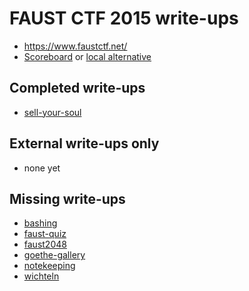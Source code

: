 # FAUST CTF 2015 write-ups

* <https://www.faustctf.net/>
* [Scoreboard](https://www.faustctf.net/competition/scoreboard/) or [local alternative](TODOLOCAL)

## Completed write-ups

* [sell-your-soul](sell-your-soul)

## External write-ups only

* none yet

## Missing write-ups

* [bashing](bashing)
* [faust-quiz](faust-quiz)
* [faust2048](faust2048)
* [goethe-gallery](goethe-gallery)
* [notekeeping](notekeeping)
* [wichteln](wichteln)
